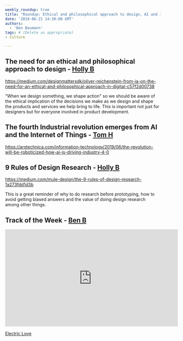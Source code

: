 ```yaml
---
weekly_roundup: true
title: "Roundup: Ethical and philosophical approach to design, AI and IOT and the 9 rules of design research"
date: '2019-06-21 14:30:00 GMT'
authors:
  - 'Ben Baumann'
tags: # (Delete as appropriate)
- Culture

---
```


## The need for an ethical and philosophical approach to design - [Holly B](/people#holly-brenan)

https://medium.com/designmattersdk/oliver-reichenstein-from-ia-on-the-need-for-an-ethical-and-philosophical-approach-in-digital-c57f2d00738

"When we design something, we shape action" so we should be aware of the ethical implication of the decisions we make as we design and shape the products and services we help bring to life. This is important not just for designers but for everyone involved in product development.

## The fourth Industrial revolution emerges from AI and the Internet of Things - [Tom H](/people#tom-harrison)

https://arstechnica.com/information-technology/2019/06/the-revolution-will-be-roboticized-how-ai-is-driving-industry-4-0

## 9 Rules of Design Research  - [Holly B](/people#holly-brenan)

https://medium.com/mule-design/the-9-rules-of-design-research-1a273fdd1d3b

This is a great reminder of why to do research before prototyping,  how to avoid getting biased answers and the value of doing design research among other things.

## Track of the Week - [Ben B](/people#ben-baumann)

<iframe width="560" height="315" src="https://www.youtube.com/embed/RYr96YYEaZY" frameborder="0" allow="accelerometer; autoplay; encrypted-media; gyroscope; picture-in-picture" allowfullscreen></iframe>

[Electric Love](https://www.youtube.com/watch?v=RYr96YYEaZY)
